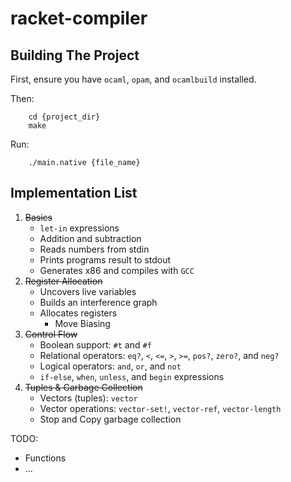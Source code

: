 # racket-compiler

## Building The Project
First, ensure you have `ocaml`, `opam`, and `ocamlbuild` installed.

Then:

        cd {project_dir}
        make

Run:

        ./main.native {file_name}


## Implementation List

1. ~~Basics~~
    - `let-in` expressions
    - Addition and subtraction
    - Reads numbers from stdin
    - Prints programs result to stdout
    - Generates x86 and compiles with `GCC`
2. ~~Register Allocation~~
    - Uncovers live variables
    - Builds an interference graph
    - Allocates registers
        - Move Biasing
3. ~~Control Flow~~
    - Boolean support: `#t` and `#f`
    - Relational operators: `eq?`, `<`, `<=`, `>`, `>=`, `pos?`, `zero?`, and `neg?`
    - Logical operators: `and`, `or`, and `not`
    - `if-else`, `when`, `unless`, and `begin` expressions
4. ~~Tuples & Garbage Collection~~
    - Vectors (tuples): `vector`
    - Vector operations: `vector-set!`, `vector-ref`, `vector-length`
    - Stop and Copy garbage collection

TODO:
* Functions
* ...